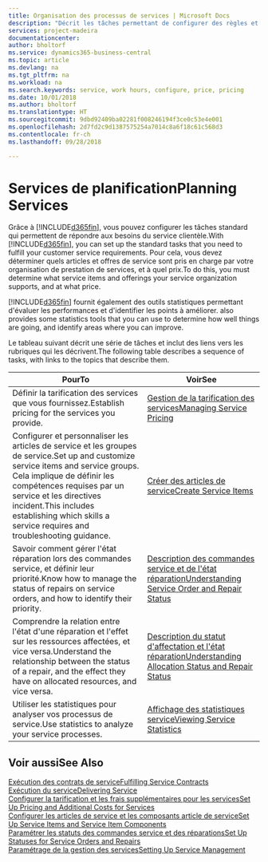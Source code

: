 ```yaml
---
title: Organisation des processus de services | Microsoft Docs
description: "Décrit les tâches permettant de configurer des règles et des valeurs pour définir vos stratégies de services et vos processus de vente."
services: project-madeira
documentationcenter: 
author: bholtorf
ms.service: dynamics365-business-central
ms.topic: article
ms.devlang: na
ms.tgt_pltfrm: na
ms.workload: na
ms.search.keywords: service, work hours, configure, price, pricing
ms.date: 10/01/2018
ms.author: bholtorf
ms.translationtype: HT
ms.sourcegitcommit: 9dbd92409ba02281f008246194f3ce0c53e4e001
ms.openlocfilehash: 2d7fd2c9d1387575254a7014c8a6f18c61c568d3
ms.contentlocale: fr-ch
ms.lasthandoff: 09/28/2018

---
```

# <a name="planning-services"></a><span data-ttu-id="de506-103">Services de planification</span><span class="sxs-lookup"><span data-stu-id="de506-103">Planning Services</span></span>
<span data-ttu-id="de506-104">Grâce à [!INCLUDE[d365fin](includes/d365fin_md.md)], vous pouvez configurer les tâches standard qui permettent de répondre aux besoins du service clientèle.</span><span class="sxs-lookup"><span data-stu-id="de506-104">With [!INCLUDE[d365fin](includes/d365fin_md.md)], you can set up the standard tasks that you need to fulfill your customer service requirements.</span></span> <span data-ttu-id="de506-105">Pour cela, vous devez déterminer quels articles et offres de service sont pris en charge par votre organisation de prestation de services, et à quel prix.</span><span class="sxs-lookup"><span data-stu-id="de506-105">To do this, you must determine what service items and offerings your service organization supports, and at what price.</span></span>   

[!INCLUDE[d365fin](includes/d365fin_md.md)] <span data-ttu-id="de506-106">fournit également des outils statistiques permettant d'évaluer les performances et d'identifier les points à améliorer.</span><span class="sxs-lookup"><span data-stu-id="de506-106"> also provides some statistics tools that you can use to determine how well things are going, and identify areas where you can improve.</span></span>
  
<span data-ttu-id="de506-107">Le tableau suivant décrit une série de tâches et inclut des liens vers les rubriques qui les décrivent.</span><span class="sxs-lookup"><span data-stu-id="de506-107">The following table describes a sequence of tasks, with links to the topics that describe them.</span></span>   
  
|<span data-ttu-id="de506-108">**Pour**</span><span class="sxs-lookup"><span data-stu-id="de506-108">**To**</span></span>|<span data-ttu-id="de506-109">**Voir**</span><span class="sxs-lookup"><span data-stu-id="de506-109">**See**</span></span>|  
|------------|-------------|  
|<span data-ttu-id="de506-110">Définir la tarification des services que vous fournissez.</span><span class="sxs-lookup"><span data-stu-id="de506-110">Establish pricing for the services you provide.</span></span>|[<span data-ttu-id="de506-111">Gestion de la tarification des services</span><span class="sxs-lookup"><span data-stu-id="de506-111">Managing Service Pricing</span></span>](service-service-price-management.md)|
|<span data-ttu-id="de506-112">Configurer et personnaliser les articles de service et les groupes de service.</span><span class="sxs-lookup"><span data-stu-id="de506-112">Set up and customize service items and service groups.</span></span> <span data-ttu-id="de506-113">Cela implique de définir les compétences requises par un service et les directives incident.</span><span class="sxs-lookup"><span data-stu-id="de506-113">This includes establishing which skills a service requires and troubleshooting guidance.</span></span>| [<span data-ttu-id="de506-114">Créer des articles de service</span><span class="sxs-lookup"><span data-stu-id="de506-114">Create Service Items</span></span>](service-how-to-create-service-items.md)|  
|<span data-ttu-id="de506-115">Savoir comment gérer l'état réparation lors des commandes service, et définir leur priorité.</span><span class="sxs-lookup"><span data-stu-id="de506-115">Know how to manage the status of repairs on service orders, and how to identify their priority.</span></span>|[<span data-ttu-id="de506-116">Description des commandes service et de l'état réparation</span><span class="sxs-lookup"><span data-stu-id="de506-116">Understanding Service Order and Repair Status</span></span>](service-service-order-status-and-repair-status.md)|  
|<span data-ttu-id="de506-117">Comprendre la relation entre l'état d'une réparation et l'effet sur les ressources affectées, et vice versa.</span><span class="sxs-lookup"><span data-stu-id="de506-117">Understand the relationship between the status of a repair, and the effect they have on allocated resources, and vice versa.</span></span>|[<span data-ttu-id="de506-118">Description du statut d'affectation et l'état réparation</span><span class="sxs-lookup"><span data-stu-id="de506-118">Understanding Allocation Status and Repair Status</span></span>](service-allocation-status-and-repair-status.md)|  
|<span data-ttu-id="de506-119">Utiliser les statistiques pour analyser vos processus de service.</span><span class="sxs-lookup"><span data-stu-id="de506-119">Use statistics to analyze your service processes.</span></span> | [<span data-ttu-id="de506-120">Affichage des statistiques service</span><span class="sxs-lookup"><span data-stu-id="de506-120">Viewing Service Statistics</span></span>](service-service-statistics.md) |

## <a name="see-also"></a><span data-ttu-id="de506-121">Voir aussi</span><span class="sxs-lookup"><span data-stu-id="de506-121">See Also</span></span>
[<span data-ttu-id="de506-122">Exécution des contrats de service</span><span class="sxs-lookup"><span data-stu-id="de506-122">Fulfilling Service Contracts</span></span>](service-fulfill-service-contracts.md)  
[<span data-ttu-id="de506-123">Exécution du service</span><span class="sxs-lookup"><span data-stu-id="de506-123">Delivering Service</span></span>](service-deliver-service.md)  
[<span data-ttu-id="de506-124">Configurer la tarification et les frais supplémentaires pour les services</span><span class="sxs-lookup"><span data-stu-id="de506-124">Set Up Pricing and Additional Costs for Services</span></span>](service-how-setup-service-costs-pricing.md)  
[<span data-ttu-id="de506-125">Configurer les articles de service et les composants article de service</span><span class="sxs-lookup"><span data-stu-id="de506-125">Set Up Service Items and Service Item Components</span></span>](service-how-setup-service-items.md)  
[<span data-ttu-id="de506-126">Paramétrer les statuts des commandes service et des réparations</span><span class="sxs-lookup"><span data-stu-id="de506-126">Set Up Statuses for Service Orders and Repairs</span></span>](service-order-repair-status.md)  
[<span data-ttu-id="de506-127">Paramétrage de la gestion des services</span><span class="sxs-lookup"><span data-stu-id="de506-127">Setting Up Service Management</span></span>](service-setup-service.md)  

